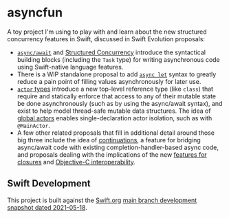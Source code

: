 # asyncfun
A toy project I'm using to play with and learn about the new structured concurrency features in Swift, discussed in Swift Evolution proposals:

- [`async/await`](https://github.com/apple/swift-evolution/blob/main/proposals/0296-async-await.md) and [Structured Concurrency](https://github.com/apple/swift-evolution/blob/main/proposals/0304-structured-concurrency.md) introduce the syntactical building blocks (including the `Task` type) for writing asynchronous code using Swift-native language features.
- There is a WIP standalone proposal to add [`async let`](https://github.com/DougGregor/swift-evolution/blob/90c418f42a5a4c9b9216154cfd323d4c62fde7da/proposals/mmmm-async-let.md) syntax to greatly reduce a pain point of filling values asynchronously for later use.
- [`actor` types](https://github.com/apple/swift-evolution/blob/main/proposals/0306-actors.md) introduce a new top-level reference type (like `class`) that require and statically  enforce that access to any of their mutable state be done asynchronously (such as by using the async/await syntax), and exist to help model thread-safe mutable data structures. The idea of [global actors](https://github.com/DougGregor/swift-evolution/blob/global-actors/proposals/nnnn-global-actors.md) enables single-declaration actor isolation, such as with `@MainActor`.
- A few other related proposals that fill in additional detail around those big three include the idea of [continuations](https://github.com/apple/swift-evolution/blob/main/proposals/0300-continuation.md), a feature for bridging async/await code with existing completion-handler-based async code, and proposals dealing with the implications of the new [features for closures](https://github.com/apple/swift-evolution/blob/main/proposals/0302-concurrent-value-and-concurrent-closures.md) and [Objective-C interoperability](https://github.com/apple/swift-evolution/blob/main/proposals/0297-concurrency-objc.md).

## Swift Development

This project is built against the [Swift.org](https://swift.org) [main branch development snapshot dated 2021-05-18](https://swift.org/builds/development/xcode/swift-DEVELOPMENT-SNAPSHOT-2021-05-18-a/swift-DEVELOPMENT-SNAPSHOT-2021-05-18-a-osx.pkg).

